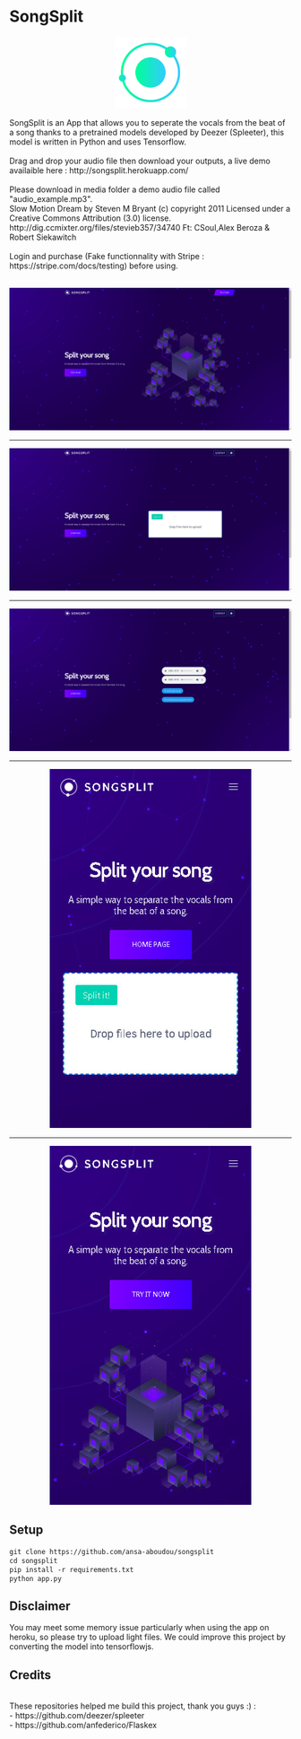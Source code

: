 # SongSplit
<p align="center"><img src="https://github.com/ansa-aboudou/songsplit/blob/master/media/logo.png" width="128px"><p>
SongSplit is an App that allows you to seperate the vocals from the beat of a song thanks to a pretrained models developed by Deezer (Spleeter), this model is written in Python and uses Tensorflow.<br><br>
Drag and drop your audio file then download your outputs, a live demo availaible here : http://songsplit.herokuapp.com/<br><br>
Please download in media folder a demo audio file called "audio_example.mp3".<br>
Slow Motion Dream by Steven M Bryant (c) copyright 2011 Licensed under a Creative Commons Attribution (3.0) license. http://dig.ccmixter.org/files/stevieb357/34740 Ft: CSoul,Alex Beroza & Robert Siekawitch<br><br>
Login and purchase (Fake functionnality with Stripe : https://stripe.com/docs/testing) before using.<br>
<br>
<p align="center"><img src="https://raw.githubusercontent.com/ansa-aboudou/songsplit/master/media/landing.jpg"><p>
<hr>
<p align="center"><img src="https://raw.githubusercontent.com/ansa-aboudou/songsplit/master/media/home.jpg"><p>
<hr>
<p align="center"><img src="https://raw.githubusercontent.com/ansa-aboudou/songsplit/master/media/results.jpg"><p>
<hr>
<p align="center"><img src="https://raw.githubusercontent.com/ansa-aboudou/songsplit/master/media/landing_mobile.jpg"><p>
<hr>
<p align="center"><img src="https://raw.githubusercontent.com/ansa-aboudou/songsplit/master/media/home_mobile.jpg"><p>

## Setup
```
git clone https://github.com/ansa-aboudou/songsplit
cd songsplit
pip install -r requirements.txt
python app.py
```

## Disclaimer
You may meet some memory issue particularly when using the app on heroku, so please try to upload light files.
We could improve this project by converting the model into tensorflowjs.

## Credits
<br>
These repositories helped me build this project, thank you guys :) :<br>
- https://github.com/deezer/spleeter<br>
- https://github.com/anfederico/Flaskex